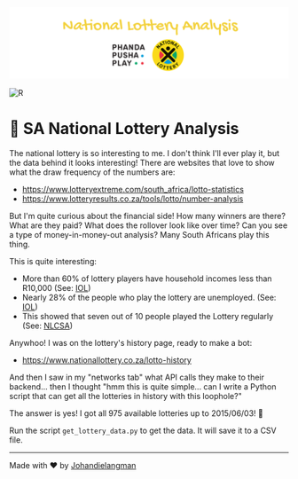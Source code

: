 ![banner](docs/images/banner.png)

![R](https://img.shields.io/badge/r-%23276DC3.svg?style=for-the-badge&logo=r&logoColor=white)

# 🎱 SA National Lottery Analysis

The national lottery is so interesting to me. I don't think I'll ever play it, but the data behind it looks interesting!
There are websites that love to show what the draw frequency of the numbers are:
- https://www.lotteryextreme.com/south_africa/lotto-statistics
- https://www.lotteryresults.co.za/tools/lotto/number-analysis

But I'm quite curious about the financial side! How many winners are there? What are they paid? What does the rollover look like over time? Can you see a type of money-in-money-out analysis? Many South Africans play this thing.

This is quite interesting:
- More than 60% of lottery players have household incomes less than R10,000 (See: [IOL](https://www.iol.co.za/news/south-africa/most-lottery-players-in-sa-live-off-less-than-r10k-per-month-38500627))
- Nearly 28% of the people who play the lottery are unemployed. (See: [IOL](https://www.iol.co.za/news/south-africa/most-lottery-players-in-sa-live-off-less-than-r10k-per-month-38500627))
- This showed that seven out of 10 people played the Lottery regularly (See: [NLCSA](https://www.nlcsa.org.za/our-history/))

Anywhoo! I was on the lottery's history page, ready to make a bot:
- https://www.nationallottery.co.za/lotto-history

And then I saw in my "networks tab" what API calls they make to their backend... then I thought "hmm this is quite simple... can I write a Python script that can get all the lotteries in history with this loophole?"

The answer is yes! I got all 975 available lotteries up to 2015/06/03! 🙂

Run the script `get_lottery_data.py` to get the data. It will save it to a CSV file.


---

Made with ❤️ by [Johandielangman](https://github.com/Johandielangman)
